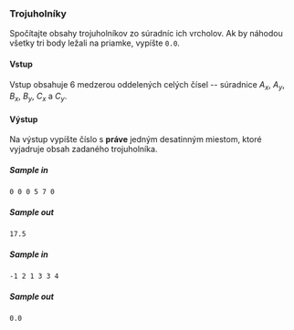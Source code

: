 ### Trojuholníky
Spočítajte obsahy trojuholníkov zo súradníc ich vrcholov. Ak by náhodou všetky tri body ležali na priamke, vypíšte `0.0`.

#### Vstup
Vstup obsahuje 6 medzerou oddelených celých čísel -- súradnice $A_x$, $A_y$, $B_x$, $B_y$, $C_x$ a $C_y$.

#### Výstup
Na výstup vypíšte číslo s **práve** jedným desatinným miestom, ktoré vyjadruje obsah zadaného trojuholníka.

##### Sample in
```
0 0 0 5 7 0
```

##### Sample out
```
17.5
```

##### Sample in
```
-1 2 1 3 3 4
```

##### Sample out
```
0.0
```
